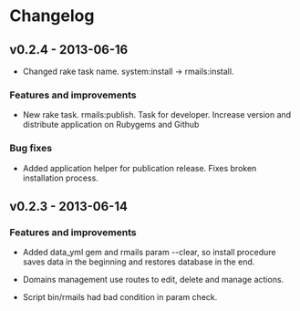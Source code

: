 ﻿Changelog
=========

v0.2.4 - 2013-06-16
--------------------

 - Changed rake task name. system:install -> rmails:install.

### Features and improvements ###

 - New rake task. rmails:publish. Task for developer. Increase version and distribute application on Rubygems and Github

### Bug fixes ###

 - Added application helper for publication release. Fixes broken installation process.




v0.2.3 - 2013-06-14
--------------------


### Features and improvements ###

 - Added data_yml gem and rmails param --clear, so install procedure saves data in the beginning and restores database in the end.
 - Domains management use routes to edit, delete and manage actions.


 - Script bin/rmails had bad condition in param check.

